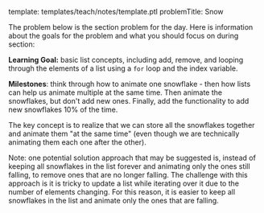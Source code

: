 template: templates/teach/notes/template.ptl
problemTitle: Snow

The problem below is the section problem for the day.  Here is information about the goals for the problem and what you should focus on during section:

**Learning Goal:** basic list concepts, including add, remove, and looping through the elements of a list using a `for` loop and the index variable.

**Milestones**: think through how to animate one snowflake - then how lists can help us animate multiple at the same time.  Then animate the snowflakes, but don't add new ones.  Finally, add the functionality to add new snowflakes 10% of the time.

The key concept is to realize that we can store all the snowflakes together and animate them "at the same time" (even though we are technically animating them each one after the other).

Note: one potential solution approach that may be suggested is, instead of keeping all snowflakes in the list forever and animating only the ones still falling, to remove ones that are no longer falling.  The challenge with this approach is it is tricky to update a list while iterating over it due to the number of elements changing.  For this reason, it is easier to keep all snowflakes in the list and animate only the ones that are falling.